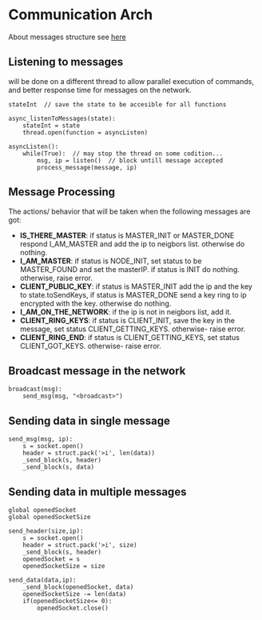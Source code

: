 
# Communication Arch
About messages structure see [here](https://github.com/reutnagar/distributed-RSA-for-IoT/blob/master/Docs/Massages_Structure_Arch.md)
## Listening to messages
will be done on a different thread to allow parallel execution of commands, and better response time for messages on the network.
```
stateInt  // save the state to be accesible for all functions

async_listenToMessages(state):
	stateInt = state
	thread.open(function = asyncListen)

asyncListen():
	while(True):  // may stop the thread on some codition...
		msg, ip = listen()  // block untill message accepted
		process_message(message, ip)
```

## Message Processing
The actions/ behavior that will be taken when the following messages are got:

- <b>IS_THERE_MASTER</b>: if status is MASTER_INIT or MASTER_DONE respond I_AM_MASTER and add the ip to neigbors list. otherwise do nothing.
- <b>I_AM_MASTER</b>: if status is NODE_INIT, set status to be MASTER_FOUND and set the masterIP. if status is INIT do nothing. otherwise, raise error.
- <b>CLIENT_PUBLIC_KEY</b>: if status is MASTER_INIT add the ip and the key to state.toSendKeys, if status is MASTER_DONE send a key ring to ip encrypted with the key. otherwise do nothing.
- <b>I_AM_ON_THE_NETWORK</b>: if the ip is not in neigbors list, add it.
- <b>CLIENT_RING_KEYS</b>: if status is CLIENT_INIT, save the key in the message, set status CLIENT_GETTING_KEYS. otherwise- raise error.
- <b>CLIENT_RING_END</b>: if status is CLIENT_GETTING_KEYS, set status CLIENT_GOT_KEYS. otherwise- raise error.

## Broadcast message in the network
```
broadcast(msg):
	send_msg(msg, "<broadcast>")
```

## Sending data in single message
```
send_msg(msg, ip):
	s = socket.open()
	header = struct.pack('>i', len(data))
	_send_block(s, header)
	_send_block(s, data)
```
## Sending data in multiple messages
```
global openedSocket
global openedSocketSize

send_header(size,ip):
	s = socket.open()
	header = struct.pack('>i', size)
	_send_block(s, header)
	openedSocket = s
	openedSocketSize = size

send_data(data,ip):
	_send_block(openedSocket, data)
	openedSocketSize -= len(data)
	if(openedSocketSize<= 0):
		openedSocket.close()		
```
